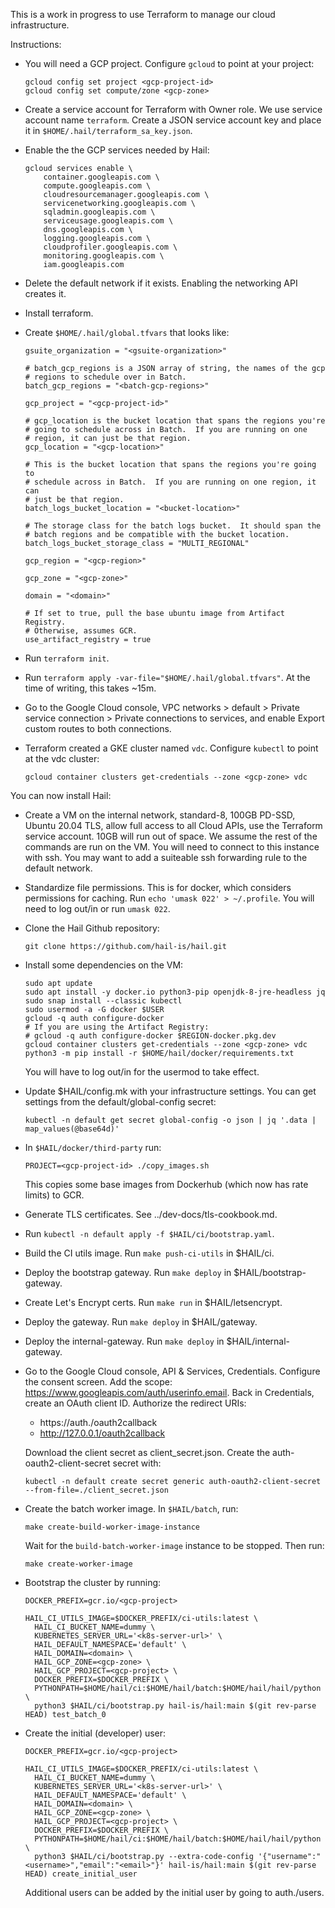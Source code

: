 This is a work in progress to use Terraform to manage our cloud
infrastructure.

Instructions:

- You will need a GCP project. Configure `gcloud` to point at your project:

  ```
  gcloud config set project <gcp-project-id>
  gcloud config set compute/zone <gcp-zone>
  ```

- Create a service account for Terraform with Owner role. We use
  service account name `terraform`. Create a JSON service account key
  and place it in `$HOME/.hail/terraform_sa_key.json`.

- Enable the the GCP services needed by Hail:

  ```
  gcloud services enable \
      container.googleapis.com \
      compute.googleapis.com \
      cloudresourcemanager.googleapis.com \
      servicenetworking.googleapis.com \
      sqladmin.googleapis.com \
      serviceusage.googleapis.com \
      dns.googleapis.com \
      logging.googleapis.com \
      cloudprofiler.googleapis.com \
      monitoring.googleapis.com \
      iam.googleapis.com
  ```

- Delete the default network if it exists. Enabling the networking
  API creates it.

- Install terraform.

- Create `$HOME/.hail/global.tfvars` that looks like:

  ```
  gsuite_organization = "<gsuite-organization>"

  # batch_gcp_regions is a JSON array of string, the names of the gcp
  # regions to schedule over in Batch.
  batch_gcp_regions = "<batch-gcp-regions>"

  gcp_project = "<gcp-project-id>"

  # gcp_location is the bucket location that spans the regions you're
  # going to schedule across in Batch.  If you are running on one
  # region, it can just be that region.
  gcp_location = "<gcp-location>"

  # This is the bucket location that spans the regions you're going to
  # schedule across in Batch.  If you are running on one region, it can
  # just be that region.
  batch_logs_bucket_location = "<bucket-location>"

  # The storage class for the batch logs bucket.  It should span the
  # batch regions and be compatible with the bucket location.
  batch_logs_bucket_storage_class = "MULTI_REGIONAL"

  gcp_region = "<gcp-region>"

  gcp_zone = "<gcp-zone>"

  domain = "<domain>"

  # If set to true, pull the base ubuntu image from Artifact Registry.
  # Otherwise, assumes GCR.
  use_artifact_registry = true
  ```

- Run `terraform init`.

- Run `terraform apply -var-file="$HOME/.hail/global.tfvars"`. At the
  time of writing, this takes ~15m.

- Go to the Google Cloud console, VPC networks > default > Private
  service connection > Private connections to services, and enable
  Export custom routes to both connections.

- Terraform created a GKE cluster named `vdc`. Configure `kubectl`
  to point at the vdc cluster:

  ```
  gcloud container clusters get-credentials --zone <gcp-zone> vdc
  ```

You can now install Hail:

- Create a VM on the internal network, standard-8, 100GB PD-SSD,
  Ubuntu 20.04 TLS, allow full access to all Cloud APIs, use the
  Terraform service account. 10GB will run out of space. We assume
  the rest of the commands are run on the VM. You will need to
  connect to this instance with ssh. You may want to add a suiteable
  ssh forwarding rule to the default network.

- Standardize file permissions. This is for docker, which considers
  permissions for caching. Run `echo 'umask 022' > ~/.profile`. You
  will need to log out/in or run `umask 022`.

- Clone the Hail Github repository:

  ```
  git clone https://github.com/hail-is/hail.git
  ```

- Install some dependencies on the VM:

  ```
  sudo apt update
  sudo apt install -y docker.io python3-pip openjdk-8-jre-headless jq
  sudo snap install --classic kubectl
  sudo usermod -a -G docker $USER
  gcloud -q auth configure-docker
  # If you are using the Artifact Registry:
  # gcloud -q auth configure-docker $REGION-docker.pkg.dev
  gcloud container clusters get-credentials --zone <gcp-zone> vdc
  python3 -m pip install -r $HOME/hail/docker/requirements.txt
  ```

  You will have to log out/in for the usermod to take effect.

- Update $HAIL/config.mk with your infrastructure settings. You can
  get settings from the default/global-config secret:

  ```
  kubectl -n default get secret global-config -o json | jq '.data | map_values(@base64d)'
  ```

- In `$HAIL/docker/third-party` run:

  ```
  PROJECT=<gcp-project-id> ./copy_images.sh
  ```

  This copies some base images from Dockerhub (which now has rate
  limits) to GCR.

- Generate TLS certificates. See ../dev-docs/tls-cookbook.md.

- Run `kubectl -n default apply -f $HAIL/ci/bootstrap.yaml`.

- Build the CI utils image. Run `make push-ci-utils` in $HAIL/ci.

- Deploy the bootstrap gateway. Run `make deploy` in
  $HAIL/bootstrap-gateway.

- Create Let's Encrypt certs. Run `make run` in $HAIL/letsencrypt.

- Deploy the gateway. Run `make deploy` in $HAIL/gateway.

- Deploy the internal-gateway. Run `make deploy` in $HAIL/internal-gateway.

- Go to the Google Cloud console, API & Services, Credentials.
  Configure the consent screen. Add the scope:
  https://www.googleapis.com/auth/userinfo.email. Back in Credentials, create an OAuth
  client ID. Authorize the redirect URIs:

  - https://auth.<domain>/oauth2callback
  - http://127.0.0.1/oauth2callback

  Download the client secret as client_secret.json. Create the
  auth-oauth2-client-secret secret with:

  ```
  kubectl -n default create secret generic auth-oauth2-client-secret --from-file=./client_secret.json
  ```

- Create the batch worker image. In `$HAIL/batch`, run:

  ```
  make create-build-worker-image-instance
  ```

  Wait for the `build-batch-worker-image` instance to be stopped. Then run:

  ```
  make create-worker-image
  ```

- Bootstrap the cluster by running:

  ```
  DOCKER_PREFIX=gcr.io/<gcp-project>

  HAIL_CI_UTILS_IMAGE=$DOCKER_PREFIX/ci-utils:latest \
    HAIL_CI_BUCKET_NAME=dummy \
    KUBERNETES_SERVER_URL='<k8s-server-url>' \
    HAIL_DEFAULT_NAMESPACE='default' \
    HAIL_DOMAIN=<domain> \
    HAIL_GCP_ZONE=<gcp-zone> \
    HAIL_GCP_PROJECT=<gcp-project> \
    DOCKER_PREFIX=$DOCKER_PREFIX \
    PYTHONPATH=$HOME/hail/ci:$HOME/hail/batch:$HOME/hail/hail/python \
    python3 $HAIL/ci/bootstrap.py hail-is/hail:main $(git rev-parse HEAD) test_batch_0
  ```

- Create the initial (developer) user:

  ```
  DOCKER_PREFIX=gcr.io/<gcp-project>

  HAIL_CI_UTILS_IMAGE=$DOCKER_PREFIX/ci-utils:latest \
    HAIL_CI_BUCKET_NAME=dummy \
    KUBERNETES_SERVER_URL='<k8s-server-url>' \
    HAIL_DEFAULT_NAMESPACE='default' \
    HAIL_DOMAIN=<domain> \
    HAIL_GCP_ZONE=<gcp-zone> \
    HAIL_GCP_PROJECT=<gcp-project> \
    DOCKER_PREFIX=$DOCKER_PREFIX \
    PYTHONPATH=$HOME/hail/ci:$HOME/hail/batch:$HOME/hail/hail/python \
    python3 $HAIL/ci/bootstrap.py --extra-code-config '{"username":"<username>","email":"<email>"}' hail-is/hail:main $(git rev-parse HEAD) create_initial_user
  ```

  Additional users can be added by the initial user by going to auth.<domain>/users.
